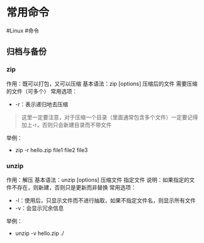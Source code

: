# 常用命令
#Linux #命令
## 归档与备份
### zip
作用：既可以打包，又可以压缩
基本语法：zip [options] 压缩后的文件 需要压缩的文件（可多个）
常用选项：
-   -r：表示递归地去压缩

>   这里一定要注意，对于压缩一个目录（里面通常包含多个文件）一定要记得加上-r，否则只会新建目录而不带文件

举例：
-   zip -r hello.zip file1 file2 file3
### unzip
作用：解压
基本语法：unzip [options] 压缩文件 指定文件
说明：如果指定的文件不存在，则新建，否则只是更新而非替换
常用选项：
-   -l：使用后，只显示文件而不进行抽取，如果不指定文件名，则显示所有文件
-   -v：会显示冗余信息

举例：
-   unzip -v hello.zip ./